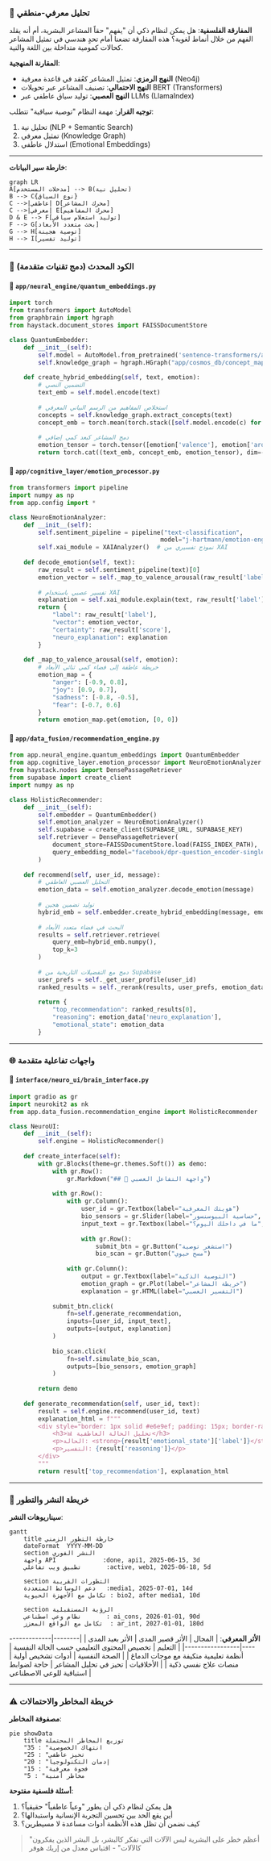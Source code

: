 ### 🧠 تحليل معرفي-منطقي

**المفارقة الفلسفية**: هل يمكن لنظام ذكي أن "يفهم" حقاً المشاعر البشرية، أم أنه يقلد الفهم من خلال أنماط لغوية؟ هذه المفارقة تضعنا أمام تحدٍ هندسي في تمثيل المشاعر كحالات كمومية متداخلة بين اللغة والنية.

**المقارنة المنهجية**:
- **النهج الرمزي**: تمثيل المشاعر كعُقد في قاعدة معرفية (Neo4j)
- **النهج الاحتمالي**: تصنيف المشاعر عبر تحويلات BERT (Transformers)
- **النهج العصبي**: توليد سياق عاطفي عبر LLMs (LlamaIndex)

**توجيه القرار**: مهمة النظام "توصية سياقية" تتطلب:
1. تحليل نية (NLP + Semantic Search)
2. تمثيل معرفي (Knowledge Graph)
3. استدلال عاطفي (Emotional Embeddings)

---

**خارطة سير البيانات**:
```mermaid
graph LR
A[مدخلات المستخدم] --> B(تحليل نية)
B --> C{نوع السياق}
C -->|عاطفي| D[محرك المشاعر]
C -->|معرفي| E[محرك المفاهيم]
D & E --> F[توليد استعلام سياقي]
F --> G[بحث متعدد الأبعاد]
G --> H[توصية هجينة]
H --> I[توليد تفسير]
```

---

### 🔧 الكود المحدث (دمج تقنيات متقدمة)

#### 📁 `app/neural_engine/quantum_embeddings.py`
```python
import torch
from transformers import AutoModel
from graphbrain import hgraph
from haystack.document_stores import FAISSDocumentStore

class QuantumEmbedder:
    def __init__(self):
        self.model = AutoModel.from_pretrained('sentence-transformers/all-mpnet-base-v2')
        self.knowledge_graph = hgraph.HGraph("app/cosmos_db/concept_map.hg")
        
    def create_hybrid_embedding(self, text, emotion):
        # التضمين النصي
        text_emb = self.model.encode(text)
        
        # استخلاص المفاهيم من الرسم البياني المعرفي
        concepts = self.knowledge_graph.extract_concepts(text)
        concept_emb = torch.mean(torch.stack([self.model.encode(c) for c in concepts]), dim=0)
        
        # دمج المشاعر كبعد كمي إضافي
        emotion_tensor = torch.tensor([emotion['valence'], emotion['arousal']])
        return torch.cat((text_emb, concept_emb, emotion_tensor), dim=-1)
```

#### 📁 `app/cognitive_layer/emotion_processor.py`
```python
from transformers import pipeline
import numpy as np
from app.config import *

class NeuroEmotionAnalyzer:
    def __init__(self):
        self.sentiment_pipeline = pipeline("text-classification", 
                                          model="j-hartmann/emotion-english-distilroberta-base")
        self.xai_module = XAIAnalyzer()  # نموذج تفسيري من XAI
        
    def decode_emotion(self, text):
        raw_result = self.sentiment_pipeline(text)[0]
        emotion_vector = self._map_to_valence_arousal(raw_result['label'])
        
        # تفسير عصبي باستخدام XAI
        explanation = self.xai_module.explain(text, raw_result['label'])
        return {
            "label": raw_result['label'],
            "vector": emotion_vector,
            "certainty": raw_result['score'],
            "neuro_explanation": explanation
        }
    
    def _map_to_valence_arousal(self, emotion):
        # خريطة عاطفة إلى فضاء كمي ثنائي الأبعاد
        emotion_map = {
            "anger": [-0.9, 0.8],
            "joy": [0.9, 0.7],
            "sadness": [-0.8, -0.5],
            "fear": [-0.7, 0.6]
        }
        return emotion_map.get(emotion, [0, 0])
```

#### 📁 `app/data_fusion/recommendation_engine.py`
```python
from app.neural_engine.quantum_embeddings import QuantumEmbedder
from app.cognitive_layer.emotion_processor import NeuroEmotionAnalyzer
from haystack.nodes import DensePassageRetriever
from supabase import create_client
import numpy as np

class HolisticRecommender:
    def __init__(self):
        self.embedder = QuantumEmbedder()
        self.emotion_analyzer = NeuroEmotionAnalyzer()
        self.supabase = create_client(SUPABASE_URL, SUPABASE_KEY)
        self.retriever = DensePassageRetriever(
            document_store=FAISSDocumentStore.load(FAISS_INDEX_PATH),
            query_embedding_model="facebook/dpr-question_encoder-single-nq-base"
        )
    
    def recommend(self, user_id, message):
        # التحليل العصبي العاطفي
        emotion_data = self.emotion_analyzer.decode_emotion(message)
        
        # توليد تضمين هجين
        hybrid_emb = self.embedder.create_hybrid_embedding(message, emotion_data)
        
        # البحث في فضاء متعدد الأبعاد
        results = self.retriever.retrieve(
            query_emb=hybrid_emb.numpy(),
            top_k=3
        )
        
        # دمج مع التفضيلات التاريخية من Supabase
        user_prefs = self._get_user_profile(user_id)
        ranked_results = self._rerank(results, user_prefs, emotion_data)
        
        return {
            "top_recommendation": ranked_results[0],
            "reasoning": emotion_data['neuro_explanation'],
            "emotional_state": emotion_data
        }
```

---

### 🌐 واجهات تفاعلية متقدمة

#### 📁 `interface/neuro_ui/brain_interface.py`
```python
import gradio as gr
import neurokit2 as nk
from app.data_fusion.recommendation_engine import HolisticRecommender

class NeuroUI:
    def __init__(self):
        self.engine = HolisticRecommender()
        
    def create_interface(self):
        with gr.Blocks(theme=gr.themes.Soft()) as demo:
            with gr.Row():
                gr.Markdown("## 🧠 واجهة التفاعل العصبي")
                
            with gr.Row():
                with gr.Column():
                    user_id = gr.Textbox(label="هويتك المعرفية")
                    bio_sensors = gr.Slider(label="حساسية البيوسنسور", interactive=False)
                    input_text = gr.Textbox(label="ما في داخلك اليوم؟", lines=3)
                    
                    with gr.Row():
                        submit_btn = gr.Button("استشعر توصية")
                        bio_scan = gr.Button("مسح حيوي")
                        
                with gr.Column():
                    output = gr.Textbox(label="التوصية الذكية")
                    emotion_graph = gr.Plot(label="خريطة المشاعر")
                    explanation = gr.HTML(label="التفسير العصبي")
                    
            submit_btn.click(
                fn=self.generate_recommendation, 
                inputs=[user_id, input_text],
                outputs=[output, explanation]
            )
            
            bio_scan.click(
                fn=self.simulate_bio_scan,
                outputs=[bio_sensors, emotion_graph]
            )
            
        return demo
        
    def generate_recommendation(self, user_id, text):
        result = self.engine.recommend(user_id, text)
        explanation_html = f"""
        <div style="border: 1px solid #e6e9ef; padding: 15px; border-radius: 10px;">
            <h3>📊 تحليل الحالة العاطفية</h3>
            <p>الحالة: <strong>{result['emotional_state']['label']}</strong> (ثقة: {result['emotional_state']['certainty']:.2f})</p>
            <p>التفسير: {result['reasoning']}</p>
        </div>
        """
        return result['top_recommendation'], explanation_html
```

---

### 🚀 خريطة النشر والتطور

**سيناريوهات النشر**:
```mermaid
gantt
    title خارطة التطور الزمني
    dateFormat  YYYY-MM-DD
    section النشر الفوري
    واجهة API             :done, api1, 2025-06-15, 3d
    تطبيق ويب تفاعلي       :active, web1, 2025-06-18, 5d
    
    section التطورات القريبة
    دعم الوسائط المتعددة   :media1, 2025-07-01, 14d
    تكامل مع الأجهزة الحيوية : bio2, after media1, 10d
    
    section الرؤية المستقبلية
    نظام وعي اصطناعي       : ai_cons, 2026-01-01, 90d
    تكامل مع الواقع المعزز  : ar_int, 2027-01-01, 180d
```

**الأثر المعرفي**:
| المجال | الأثر قصير المدى | الأثر بعيد المدى |
|--------|-----------------|-----------------|
| التعليم | تخصيص المحتوى التعليمي حسب الحالة النفسية | أنظمة تعليمية متكيفة مع موجات الدماغ |
| الصحة النفسية | أدوات تشخيص أولية | منصات علاج نفسي ذكية |
| الأخلاقيات | تحيز في تحليل المشاعر | حاجة لضوابط استباقية للوعي الاصطناعي |

---

### ⚠️ خريطة المخاطر والاحتمالات

**مصفوفة المخاطر**:
```mermaid
pie showData
    title توزيع المخاطر المحتملة
    "انتهاك الخصوصية" : 35
    "تحيز عاطفي" : 25
    "إدمان التكنولوجيا" : 20
    "فجوة معرفية" : 15
    "مخاطر أمنية" : 5
```

**أسئلة فلسفية مفتوحة**:
1. هل يمكن لنظام ذكي أن يطور "وعياً عاطفياً" حقيقياً؟
2. أين يقع الحد بين تحسين التجربة الإنسانية واستبدالها؟
3. كيف نضمن أن تظل هذه الأنظمة أدوات مساعدة لا مسيطرين؟

> "أعظم خطر على البشرية ليس الآلات التي تفكر كالبشر، بل البشر الذين يفكرون كالآلات" - اقتباس معدل من إريك هوفر
